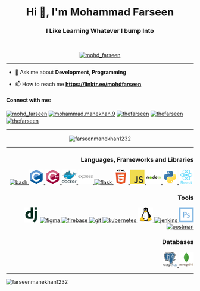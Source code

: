<h1 align="center">Hi 👋, I'm Mohammad Farseen</h1>
<h3 align="center">I Like Learning Whatever I bump Into</h3>
<br>
<p align="center"> <a href="https://twitter.com/mohd_farseen" target="blank"><img src="https://img.shields.io/twitter/follow/mohd_farseen?logo=twitter&style=for-the-badge" alt="mohd_farseen" /></a> </p>

<hr>

- 💬 Ask me about **Development, Programming**

- 📫 How to reach me **https://linktr.ee/mohdfarseen**


<h4 align="left">Connect with me:</h4>
<p align="left">
<a href="https://twitter.com/mohd_farseen" target="blank"><img align="center" src="https://cdn.jsdelivr.net/npm/simple-icons@3.1.0/icons/twitter.svg" alt="mohd_farseen" height="30" width="40" /></a>
<a href="https://fb.com/mohammad.manekhan.9" target="blank"><img align="center" src="https://cdn.jsdelivr.net/npm/simple-icons@3.1.0/icons/facebook.svg" alt="mohammad.manekhan.9" height="30" width="40" /></a>
<a href="https://www.linkedin.com/in/mohammad-farseen-manekhan-2419531a7/" target="blank"><img align="center" src="https://cdn.jsdelivr.net/npm/simple-icons@3.1.0/icons/linkedin.svg" alt="thefarseen" height="30" width="40" /></a>
<a href="https://www.codechef.com/users/thefarseen" target="blank"><img align="center" src="https://cdn.jsdelivr.net/npm/simple-icons@3.1.0/icons/codechef.svg" alt="thefarseen" height="30" width="40" /></a>
<a href="https://codeforces.com/profile/thefarseen" target="blank"><img align="center" src="https://cdn.jsdelivr.net/npm/simple-icons@3.0.1/icons/codeforces.svg" alt="thefarseen" height="30" width="40" /></a>
</p>
<hr>
<p align="center"><img align="center" src="https://github-readme-streak-stats.herokuapp.com/?user=farseenmanekhan1232&" alt="farseenmanekhan1232" /></p>
<hr>


<h3 align="right">Languages, Frameworks and Libraries</h3>
<p align="right"> <a href="https://www.gnu.org/software/bash/" target="_blank"> <img src="https://www.vectorlogo.zone/logos/gnu_bash/gnu_bash-icon.svg" alt="bash" width="40" height="40"/> </a> <a href="https://www.cprogramming.com/" target="_blank"> <img src="https://raw.githubusercontent.com/devicons/devicon/master/icons/c/c-original.svg" alt="c" width="40" height="40"/> </a> <a href="https://www.w3schools.com/cpp/" target="_blank"> <img src="https://raw.githubusercontent.com/devicons/devicon/master/icons/cplusplus/cplusplus-original.svg" alt="cplusplus" width="40" height="40"/> </a> <a href="https://www.djangoproject.com/" target="_blank"><img src="https://raw.githubusercontent.com/devicons/devicon/master/icons/docker/docker-original-wordmark.svg" alt="docker" width="40" height="40"/> </a> <a href="https://expressjs.com" target="_blank"> <img src="https://raw.githubusercontent.com/devicons/devicon/master/icons/express/express-original-wordmark.svg" alt="express" width="40" height="40"/> </a> <a href="https://flask.palletsprojects.com/" target="_blank"> <img src="https://www.vectorlogo.zone/logos/pocoo_flask/pocoo_flask-icon.svg" alt="flask" width="40" height="40"/> </a> <a href="https://www.w3.org/html/" target="_blank"> <img src="https://raw.githubusercontent.com/devicons/devicon/master/icons/html5/html5-original-wordmark.svg" alt="html5" width="40" height="40"/> </a> <a href="https://developer.mozilla.org/en-US/docs/Web/JavaScript" target="_blank"> <img src="https://raw.githubusercontent.com/devicons/devicon/master/icons/javascript/javascript-original.svg" alt="javascript" width="40" height="40"/> </a> <a href="https://nodejs.org" target="_blank"> <img src="https://raw.githubusercontent.com/devicons/devicon/master/icons/nodejs/nodejs-original-wordmark.svg" alt="nodejs" width="40" height="40"/> </a> <a href="https://www.python.org" target="_blank"> <img src="https://raw.githubusercontent.com/devicons/devicon/master/icons/python/python-original.svg" alt="python" width="40" height="40"/> </a> <a href="https://reactjs.org/" target="_blank"> <img src="https://raw.githubusercontent.com/devicons/devicon/master/icons/react/react-original-wordmark.svg" alt="react" width="40" height="40"/> </a> </p>

<h3 align='right'>Tools</h3>
<p align='right'>
 <img src="https://github.com/devicons/devicon/blob/master/icons/django/django-plain.svg" alt="django" width="40" height="40"/> </a> <a href="https://www.docker.com/" target="_blank">  <a href="https://www.figma.com/" target="_blank"> <img src="https://www.vectorlogo.zone/logos/figma/figma-icon.svg" alt="figma" width="40" height="40"/> </a> <a href="https://firebase.google.com/" target="_blank"> <img src="https://www.vectorlogo.zone/logos/firebase/firebase-icon.svg" alt="firebase" width="40" height="40"/> </a>  <a href="https://git-scm.com/" target="_blank"> <img src="https://www.vectorlogo.zone/logos/git-scm/git-scm-icon.svg" alt="git" width="40" height="40"/> </a> <a href="https://kubernetes.io" target="_blank"> <img src="https://www.vectorlogo.zone/logos/kubernetes/kubernetes-icon.svg" alt="kubernetes" width="40" height="40"/> </a> <a href="https://www.linux.org/" target="_blank"> <img src="https://raw.githubusercontent.com/devicons/devicon/master/icons/linux/linux-original.svg" alt="linux" width="40" height="40"/> </a> <a href="https://www.jenkins.io" target="_blank"> <img src="https://www.vectorlogo.zone/logos/jenkins/jenkins-icon.svg" alt="jenkins" width="40" height="40"/> </a>  <a href="https://www.photoshop.com/en" target="_blank"> <img src="https://raw.githubusercontent.com/devicons/devicon/master/icons/photoshop/photoshop-line.svg" alt="photoshop" width="40" height="40"/> </a> <a href="https://postman.com" target="_blank"> <img src="https://www.vectorlogo.zone/logos/getpostman/getpostman-icon.svg" alt="postman" width="40" height="40"/> </a>
</p>

<h3 align='right'>Databases</h3>
<p align='right'>
<a href="https://www.postgresql.org" target="_blank"> <img src="https://raw.githubusercontent.com/devicons/devicon/master/icons/postgresql/postgresql-original-wordmark.svg" alt="postgresql" width="40" height="40"/> </a> <a href="https://www.mongodb.com/" target="_blank"> <img src="https://raw.githubusercontent.com/devicons/devicon/master/icons/mongodb/mongodb-original-wordmark.svg" alt="mongodb" width="40" height="40"/> </a>
</p>

<hr>

 <p><a href="https://www.buymeacoffee.com/farseenmanekhan"> <img align="left" src="https://cdn.buymeacoffee.com/buttons/v2/default-yellow.png" height="50" width="210" alt="farseenmanekhan1232"/></a></p>
